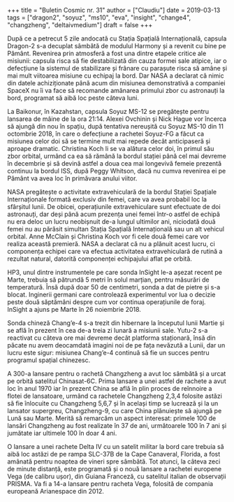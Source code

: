 +++
title = "Buletin Cosmic nr. 31"
author = ["Claudiu"]
date = 2019-03-13
tags = ["dragon2", "soyuz", "ms10", "eva", "insight", "change4", "changzheng", "deltaivmedium"]
draft = false
+++

După ce a petrecut 5 zile andocată cu Stația Spațială Internațională, capsula Dragon-2 s-a decuplat sâmbătă de modulul Harmony și a revenit cu bine pe Pământ. Revenirea prin atmosferă a fost una dintre etapele critice ale misiunii: capsula risca să fie destabilizată din cauza formei sale atipice, iar o defecțiune la sistemul de stabilizare și frânare cu parașute risca să amâne și mai mult viitoarea misiune cu echipaj la bord. Dar NASA a declarat că nimic din datele achiziționate până acum din misiunea demonstrativă a companiei SpaceX nu îi va face să recomande amânarea primului zbor cu astronauți la bord, programat să aibă loc peste câteva luni.

La Baikonur, în Kazahstan, capsula Soyuz MS-12 se pregătește pentru lansarea de mâine de la ora 21:14. Alexei Ovchinin și Nick Hague vor încerca să ajungă din nou în spațiu, după tentativa nereușită cu Soyuz MS-10 din 11 octombrie 2018, în care o defecțiune a rachetei Soyuz-FG a făcut ca misiunea celor doi să se termine mult mai repede decât anticipaseră și aproape dramatic. Christina Koch li se va alătura celor doi, în primul său zbor orbital, urmând ca ea să rămână la bordul stației până cel mai devreme în decembrie și să devină astfel a doua cea mai longevivă femeie prezentă continuu la bordul ISS, după Peggy Whitson, dacă nu cumva revenirea ei pe Pământ va avea loc în primăvara anului viitor.

NASA pregătește o activitate extravehiculară de la bordul Stației Spațiale Internaționale formată exclusiv din femei, care va avea probabil loc la sfârșitul lunii. De obicei, operațiunile extravehiculare sunt efectuate de doi astronauți, dar deși până acum prezența unei femei într-o astfel de echipă nu era deloc un lucru neobișnuit de-a lungul ultimilor ani, niciodată două femei nu au părăsit simultan Stația Spațială Internațională sau un alt vehicul orbital. Anne McClain și Christina Koch vor fi cele două femei care vor realiza această premieră. NASA a declarat că nu a plănuit acest lucru, ci componența echipei care va efectua activitatea extravehiculară de rutină a rezultat natural, datorită componenței echipajului aflat pe orbită.

HP3, unul dintre instrumentele pe care sonda InSight le-a așezat recent pe Marte, trebuia să pătrundă 5 metri în solul marțian, pentru măsurări de temperatură. Însă după doar 50 de centimetri, sonda a dat de pietre și s-a blocat. Inginerii germani care controlează experimentul vor lua o decizie peste două săptămâni despre cum vor continua operațiunile de foraj. InSight a ajuns pe Marte în 26 noiembrie 2018.

Sonda chineză Chang’e-4 s-a trezit din hibernare la începutul lunii Martie și se află în prezent în cea de-a treia zi lunară a misiunii sale. Yutu-2 s-a reactivat cu câteva ore mai devreme decât platforma staționară, însă din păcate nu avem deocamdată imagini noi de pe fața nevăzută a Lunii, dar un lucru este sigur: misiunea Chang’e-4 continuă să fie un succes pentru programul spațial chinezesc.

A 300-a lansare pentru o rachetă Changzheng a avut loc sâmbătă și a urcat pe orbită satelitul Chinasat-6C. Prima lansare a unei astfel de rachete a avut loc în anul 1970 iar în prezent China se află în plin proces de reînnoire a flotei de lansatoare, urmând ca rachetele Changzheng 2,3,4 folosite astăzi să fie înlocuite cu Changzheng 5,6,7 și în același timp se lucrează și la un lansator supergreu, Changzheng-9, cu care China plănuiește să ajungă pe Lună sau Marte. Merită să remarcăm un aspect interesat: primele 100 de lansări Changzheng au fost realizate în 37 de ani, următoarele 100 în 7 ani și jumătate iar ultimele 100 în doar 4 ani.

O lansare a unei rachete Delta IV cu un satelit militar la bord care trebuia să aibă loc astăzi de pe rampa SLC-37B de la Cape Canaveral, Florida, a fost amânată pentru noaptea de vineri spre sâmbătă. Tot atunci, la câteva zeci de minute distanță, este programată și o nouă lansare a rachetei europene Vega (de calibru ușor), din Guiana Franceză, cu satelitul italian de observații PRISMA. Va fi a 14-a lansare pentru racheta Vega, folosită de compania europeană Arianespace din 2012.
